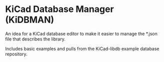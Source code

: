 # KiCad Database Manager (KiDBMAN)

An idea for a KiCad database editor to make it easier to manage the *.json file that describes the library.

Includes basic examples and pulls from the KiCad-libdb example database repository.